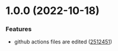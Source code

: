 # 1.0.0 (2022-10-18)


### Features

* github actions files are edited ([2512451](https://github.com/devopshobbies/pyops/commit/25124515c3428fe6cbe28a64667c00798ae09481))
